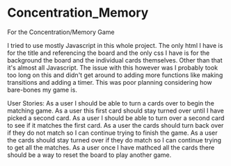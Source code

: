 # Concentration_Memory
For the Concentration/Memory Game

I tried to use mostly Javascript in this whole project. The only html I have is for the title and referencing the board and the only css I have is for the background the board and the individual cards themselves. Other than that it's almost all Javascript.
The issue with this however was I probably took too long on this and didn't get around to adding more functions like making transitions and adding a timer. This was poor planning considering how bare-bones my game is.


User Stories:
As a user I should be able to turn a cards over to begin the matching game.
As a user this first card should stay turned over until I have picked a second card.
As a user I should be able to turn over a second card to see if it matches the first card.
As a user the cards should turn back over if they do not match so I can continue trying to finish the game.
As a user the cards should stay turned over if they do match so I can continue trying to get all the matches.
As a user once I have mathced all the cards there should be a way to reset the board to play another game.
